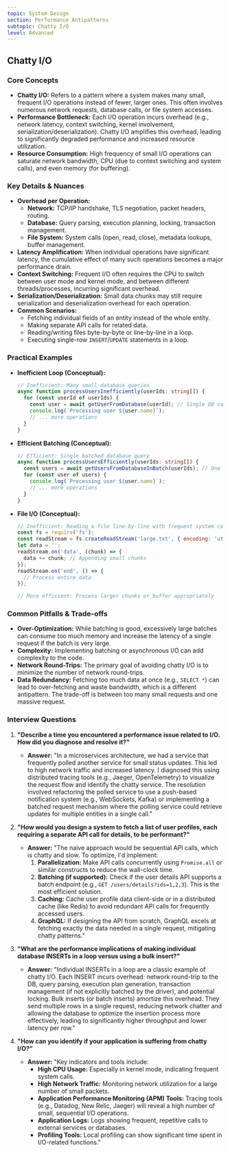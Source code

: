 ```yaml
---
topic: System Design
section: Performance Antipatterns
subtopic: Chatty I/O
level: Advanced
---
```


## Chatty I/O
### Core Concepts

*   **Chatty I/O:** Refers to a pattern where a system makes many small, frequent I/O operations instead of fewer, larger ones. This often involves numerous network requests, database calls, or file system accesses.
*   **Performance Bottleneck:** Each I/O operation incurs overhead (e.g., network latency, context switching, kernel involvement, serialization/deserialization). Chatty I/O amplifies this overhead, leading to significantly degraded performance and increased resource utilization.
*   **Resource Consumption:** High frequency of small I/O operations can saturate network bandwidth, CPU (due to context switching and system calls), and even memory (for buffering).

### Key Details & Nuances

*   **Overhead per Operation:**
    *   **Network:** TCP/IP handshake, TLS negotiation, packet headers, routing.
    *   **Database:** Query parsing, execution planning, locking, transaction management.
    *   **File System:** System calls (open, read, close), metadata lookups, buffer management.
*   **Latency Amplification:** When individual operations have significant latency, the cumulative effect of many such operations becomes a major performance drain.
*   **Context Switching:** Frequent I/O often requires the CPU to switch between user mode and kernel mode, and between different threads/processes, incurring significant overhead.
*   **Serialization/Deserialization:** Small data chunks may still require serialization and deserialization overhead for each operation.
*   **Common Scenarios:**
    *   Fetching individual fields of an entity instead of the whole entity.
    *   Making separate API calls for related data.
    *   Reading/writing files byte-by-byte or line-by-line in a loop.
    *   Executing single-row `INSERT`/`UPDATE` statements in a loop.

### Practical Examples

*   **Inefficient Loop (Conceptual):**

    ```typescript
    // Inefficient: Many small database queries
    async function processUsersInefficiently(userIds: string[]) {
      for (const userId of userIds) {
        const user = await getUserFromDatabase(userId); // Single DB call per user
        console.log(`Processing user ${user.name}`);
        // ... more operations
      }
    }
    ```

*   **Efficient Batching (Conceptual):**

    ```typescript
    // Efficient: Single batched database query
    async function processUsersEfficiently(userIds: string[]) {
      const users = await getUsersFromDatabaseInBatch(userIds); // One batched DB call
      for (const user of users) {
        console.log(`Processing user ${user.name}`);
        // ... more operations
      }
    }
    ```

*   **File I/O (Conceptual):**

    ```javascript
    // Inefficient: Reading a file line-by-line with frequent system calls
    const fs = require('fs');
    const readStream = fs.createReadStream('large.txt', { encoding: 'utf8' });
    let data = '';
    readStream.on('data', (chunk) => {
      data += chunk; // Appending small chunks
    });
    readStream.on('end', () => {
      // Process entire data
    });

    // More efficient: Process larger chunks or buffer appropriately
    ```

### Common Pitfalls & Trade-offs

*   **Over-Optimization:** While batching is good, excessively large batches can consume too much memory and increase the latency of a single request if the batch is very large.
*   **Complexity:** Implementing batching or asynchronous I/O can add complexity to the code.
*   **Network Round-Trips:** The primary goal of avoiding chatty I/O is to minimize the number of network round-trips.
*   **Data Redundancy:** Fetching too much data at once (e.g., `SELECT *`) can lead to over-fetching and waste bandwidth, which is a different antipattern. The trade-off is between too many small requests and one massive request.

### Interview Questions

1.  **"Describe a time you encountered a performance issue related to I/O. How did you diagnose and resolve it?"**
    *   **Answer:** "In a microservices architecture, we had a service that frequently polled another service for small status updates. This led to high network traffic and increased latency. I diagnosed this using distributed tracing tools (e.g., Jaeger, OpenTelemetry) to visualize the request flow and identify the chatty service. The resolution involved refactoring the polled service to use a push-based notification system (e.g., WebSockets, Kafka) or implementing a batched request mechanism where the polling service could retrieve updates for multiple entities in a single call."

2.  **"How would you design a system to fetch a list of user profiles, each requiring a separate API call for details, to be performant?"**
    *   **Answer:** "The naive approach would be sequential API calls, which is chatty and slow. To optimize, I'd implement:
        1.  **Parallelization:** Make API calls concurrently using `Promise.all` or similar constructs to reduce the wall-clock time.
        2.  **Batching (if supported):** Check if the user details API supports a batch endpoint (e.g., `GET /users/details?ids=1,2,3`). This is the most efficient solution.
        3.  **Caching:** Cache user profile data client-side or in a distributed cache (like Redis) to avoid redundant API calls for frequently accessed users.
        4.  **GraphQL:** If designing the API from scratch, GraphQL excels at fetching exactly the data needed in a single request, mitigating chatty patterns."

3.  **"What are the performance implications of making individual database INSERTs in a loop versus using a bulk insert?"**
    *   **Answer:** "Individual INSERTs in a loop are a classic example of chatty I/O. Each INSERT incurs overhead: network round-trip to the DB, query parsing, execution plan generation, transaction management (if not explicitly batched by the driver), and potential locking. Bulk inserts (or batch inserts) amortize this overhead. They send multiple rows in a single request, reducing network chatter and allowing the database to optimize the insertion process more effectively, leading to significantly higher throughput and lower latency per row."

4.  **"How can you identify if your application is suffering from chatty I/O?"**
    *   **Answer:** "Key indicators and tools include:
        *   **High CPU Usage:** Especially in kernel mode, indicating frequent system calls.
        *   **High Network Traffic:** Monitoring network utilization for a large number of small packets.
        *   **Application Performance Monitoring (APM) Tools:** Tracing tools (e.g., Datadog, New Relic, Jaeger) will reveal a high number of small, sequential I/O operations.
        *   **Application Logs:** Logs showing frequent, repetitive calls to external services or databases.
        *   **Profiling Tools:** Local profiling can show significant time spent in I/O-related functions."